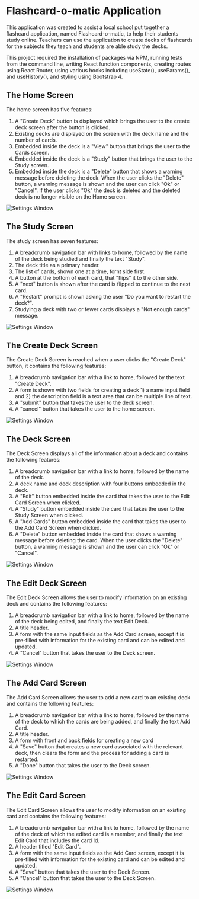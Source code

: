 # Flashcard-o-matic Application

This application was created to assist a local school put together a flashcard application, named Flashcard-o-matic, to help their students study online.  Teachers can use the application to create decks of flashcards for the subjects they teach and students are able study the decks.

This project required the installation of packages via NPM, running tests from the command line, writing React function components, creating routes using React Router, using various hooks including useState(), useParams(), and useHistory(), and styling using Bootstrap 4.

## The Home Screen

The home screen has five features:

1. A "Create Deck" button is displayed which brings the user to the create deck screen after the button is clicked.
2. Existing decks are displayed on the screen with the deck name and the number of cards.
3. Embedded inside the deck is a "View" button that brings the user to the Cards screen.
4. Embedded inside the deck is a "Study" button that brings the user to the Study screen.
5. Embedded inside the deck is a "Delete" button that shows a warning message before deleting the deck.  When the user clicks the "Delete" button, a warning message is shown and the user can click "Ok" or "Cancel".  If the user clicks "Ok" the deck is deleted and the deleted deck is no longer visible on the Home screen.

![Settings Window](https://raw.github.com/rimachaib/project-flashcard-o-matic/main/screenshots/home-screen.png)

## The Study Screen

The study screen has seven features:

1. A breadcrumb navigation bar with links to home, followed by the name of the deck being studied and finally the text "Study".
2. The deck title as a primary header.
3. The list of cards, shown one at a time, fornt side first.
4. A button at the bottom of each card, that "flips" it to the other side.
5. A "next" button is shown after the card is flipped to continue to the next card.
6. A "Restart" prompt is shown asking the user "Do you want to restart the deck?".
7. Studying a deck with two or fewer cards displays a "Not enough cards" message.

![Settings Window](https://raw.github.com/rimachaib/project-flashcard-o-matic/main/screenshots/study-screen.png)

## The Create Deck Screen

The Create Deck Screen is reached when a user clicks the "Create Deck" button, it contains the following features:

1. A breadcrumb navigation bar with a link to home, followed by the text "Create Deck".
2. A form is shown with two fields for creating a deck 1) a name input field and 2) the description field is a text area that can be multiple line of text.
3. A "submit" button that takes the user to the deck screen.
4. A "cancel" button that takes the user to the home screen.

![Settings Window](https://raw.github.com/rimachaib/project-flashcard-o-matic/main/screenshots/create-screen.png)

## The Deck Screen

The Deck Screen displays all of the information about a deck and contains the following features:

1. A breadcrumb navigation bar with a link to home, followed by the name of the deck.
2. A deck name and deck description with four buttons embedded in the deck.
3. A "Edit" button embedded inside the card that takes the user to the Edit Card Screen when clicked.
4. A "Study" button embedded inside the card that takes the user to the Study Screen when clicked.
5. A "Add Cards" button embedded inside the card that takes the user to the Add Card Screen when clicked.
6. A "Delete" button embedded inside the card that shows a warning message before deleting the card.  When the user clicks the "Delete" button, a warning message is shown and the user can click "Ok" or "Cancel".

![Settings Window](https://raw.github.com/rimachaib/project-flashcard-o-matic/screenshots/deck-screen.png)

## The Edit Deck Screen

The Edit Deck Screen allows the user to modify information on an existing deck and contains the following features: 

1. A breadcrumb navigation bar with a link to home, followed by the name of the deck being edited, and finally the text Edit Deck.
2. A title header.
3. A form with the same input fields as the Add Card screen, except it is pre-filled with information for the existing card and can be edited and updated.
4. A "Cancel" button that takes the user to the Deck screen.

![Settings Window](https://raw.github.com/rimachaib/project-flashcard-o-matic/screenshots/edit-deck-screen.png)

## The Add Card Screen

The Add Card Screen allows the user to add a new card to an existing deck and contains the following features:

1. A breadcrumb navigation bar with a link to home, followed by the name of the deck to which the cards are being added, and finally the text Add Card.
2. A title header.
3. A form with front and back fields for creating a new card
4. A "Save" button that creates a new card associated with the relevant deck, then clears the form and the process for adding a card is restarted.
5. A "Done" button that takes the user to the Deck screen.

![Settings Window](https://raw.github.com/rimachaib/project-flashcard-o-matic/main/screenshots/add-card-screen.png)

## The Edit Card Screen

The Edit Card Screen allows the user to modify information on an existing card and contains the following features:

1.  A breadcrumb navigation bar with a link to home, followed by the name of the deck of which the edited card is a member, and finally the text Edit Card that includes the card Id.
2.  A header titled "Edit Card".
3.  A form with the same input fields as the Add Card screen, except it is pre-filled with information for the existing card and can be edited and updated.
4.  A "Save" button that takes the user to the Deck Screen.
5.  A "Cancel" button that takes the user to the Deck Screen.

![Settings Window](https://raw.github.com/rimachaib/project-flashcard-o-matic/main/screenshots/edit-card.png)

